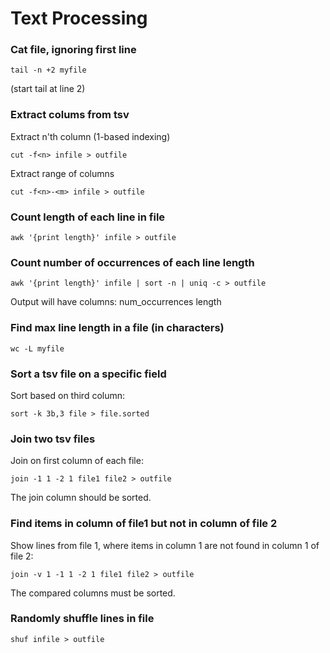 # Text Processing

### Cat file, ignoring first line
```
tail -n +2 myfile
```
(start tail at line 2)

### Extract colums from tsv
Extract n'th column (1-based indexing)
```
cut -f<n> infile > outfile
```

Extract range of columns
```
cut -f<n>-<m> infile > outfile
```

### Count length of each line in file
```
awk '{print length}' infile > outfile
```

### Count number of occurrences of each line length
```
awk '{print length}' infile | sort -n | uniq -c > outfile
```
Output will have columns: num_occurrences length

### Find max line length in a file (in characters)
```
wc -L myfile
```

### Sort a tsv file on a specific field
Sort based on third column:
```
sort -k 3b,3 file > file.sorted
```

### Join two tsv files
Join on first column of each file:
```
join -1 1 -2 1 file1 file2 > outfile
```
The join column should be sorted.

### Find items in column of file1 but not in column of file 2
Show lines from file 1, where items in column 1 are not found in column 1 of file 2:
```
join -v 1 -1 1 -2 1 file1 file2 > outfile
```
The compared columns must be sorted.

### Randomly shuffle lines in file
```
shuf infile > outfile
```
